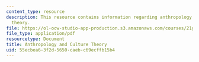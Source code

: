 ```yaml
---
content_type: resource
description: This resource contains information regarding anthropology and culture
  theory.
file: https://ol-ocw-studio-app-production.s3.amazonaws.com/courses/21g-035-topics-in-culture-and-globalization-fall-2003/55ecbea63f2d5650caebc69ecffb15b4_MIT21G_035F03_l01.pdf
file_type: application/pdf
resourcetype: Document
title: Anthropology and Culture Theory
uid: 55ecbea6-3f2d-5650-caeb-c69ecffb15b4
---
```

